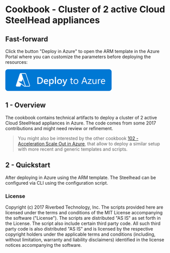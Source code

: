 # Cookbook - Cluster of 2 active Cloud SteelHead appliances

## Fast-forward

Click the button "Deploy in Azure" to open the ARM template in the Azure Portal where you can customize the parameters before deploying the resources:

[![Deploy To Azure](https://raw.githubusercontent.com/Azure/azure-quickstart-templates/master/1-CONTRIBUTION-GUIDE/images/deploytoazure.svg?sanitize=true)](https://portal.azure.com/#create/Microsoft.Template/uri/https%3A%2F%2Fraw.githubusercontent.com%2Friverbed%2FRiverbed-Community-Toolkit%2Fmaster%2FSteelHead%2FAzure-Cloud-Cookbooks%2F103-deploy-active-active%2Fazuredeploy-active-active-azcsh.json)

## 1 - Overview

The cookbook contains technical artifacts to deploy a cluster of 2 active Cloud SteelHead appliances in Azure.
The code comes from some 2017 contributions and might need review or refinement.

> You might also be interested by the other cookbook [102 - Acceleration Scale Out in Azure](../102-scale-out), that allow to deploy a similar setup with more recent and generic templates and scripts.

## 2 - Quickstart

After deploying in Azure using the ARM template. The Steelhead can be configured via CLI using the configuration script.


### License

Copyright (c) 2017 Riverbed Technology, Inc.
The scripts provided here are licensed under the terms and conditions of the MIT License accompanying the software ("License"). The scripts are distributed "AS IS" as set forth in the License. The script also include certain third party code. All such third party code is also distributed "AS IS" and is licensed by the respective copyright holders under the applicable terms and conditions (including, without limitation, warranty and liability disclaimers) identified in the license notices accompanying the software.